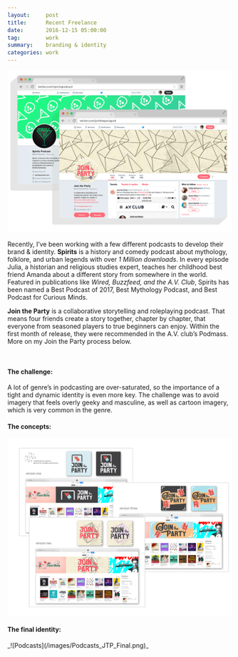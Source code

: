 ```yaml
---
layout:     post
title:      Recent Freelance
date:       2016-12-15 05:00:00
tag:		work
summary:    branding & identity
categories: work
---
```


_![Podcasts](/images/Podcasts_Main.png)_


Recently, I’ve been working with a few different podcasts to develop their brand & identity.
**Spirits** is a history and comedy podcast about mythology, folklore, and urban legends with over *1 Million downloads*. In every episode Julia, a historian and religious studies expert, teaches her childhood best friend Amanda about a different story from somewhere in the world. Featured in publications like *Wired, Buzzfeed, and the A.V. Club*, Spirits has been named a Best Podcast of 2017, Best Mythology Podcast, and Best Podcast for Curious Minds.

**Join the Party** is a collaborative storytelling and roleplaying podcast. That means four friends create a story together, chapter by chapter, that everyone from seasoned players to true beginners can enjoy. Within the first month of release, they were recommended in the A.V. club’s Podmass. More on my Join the Party process below.

<br>

<h4>The challenge:</h4>
A lot of genre’s in podcasting are over-saturated, so the importance of a tight and dynamic identity is even more key. The challenge was to avoid imagery that feels overly geeky and masculine, as well as cartoon imagery, which is very common in the genre.

<br>

<h4>The concepts:</h4>

_![Podcasts](/images/Podcasts_JTP_Concepts.png)_

<h4>The final identity:</h4>
_![Podcasts](/images/Podcasts_JTP_Final.png)_
